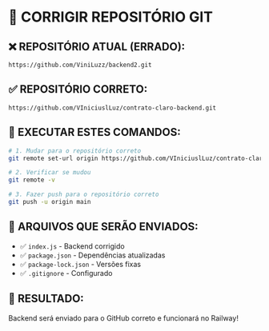 # 🔧 CORRIGIR REPOSITÓRIO GIT

## ❌ REPOSITÓRIO ATUAL (ERRADO):
`https://github.com/ViniLuzz/backend2.git`

## ✅ REPOSITÓRIO CORRETO:
`https://github.com/VIniciuslLuz/contrato-claro-backend.git`

## 🚀 EXECUTAR ESTES COMANDOS:

```bash
# 1. Mudar para o repositório correto
git remote set-url origin https://github.com/VIniciuslLuz/contrato-claro-backend.git

# 2. Verificar se mudou
git remote -v

# 3. Fazer push para o repositório correto
git push -u origin main
```

## 📁 ARQUIVOS QUE SERÃO ENVIADOS:
- ✅ `index.js` - Backend corrigido
- ✅ `package.json` - Dependências atualizadas
- ✅ `package-lock.json` - Versões fixas
- ✅ `.gitignore` - Configurado

## 🎯 RESULTADO:
Backend será enviado para o GitHub correto e funcionará no Railway!
